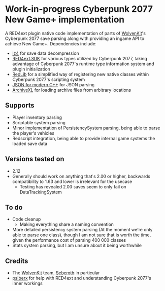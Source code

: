 # Work-in-progress Cyberpunk 2077 New Game+ implementation
A RED4ext plugin native code implementation of parts of [WolvenKit](https://github.com/WolvenKit/WolvenKit)'s Cyberpunk 2077 save parsing along with providing an ingame API to achieve New Game+. 
Dependencies include:
- [lz4](https://github.com/lz4/lz4) for save data decompression
- [RED4ext.SDK](https://github.com/WopsS/RED4ext.SDK) for various types utilized by Cyberpunk 2077, taking advantage of Cyberpunk 2077's runtime type information system and plugin initialization
- [RedLib](https://github.com/psiberx/cp2077-red-lib) for a simplified way of registering new native classes within Cyberpunk 2077's scripting system
- [JSON for modern C++](https://github.com/nlohmann/json) for JSON parsing
- [ArchiveXL](https://github.com/psiberx/cp2077-archive-xl) for loading archive files from arbitrary locations

## Supports
- Player inventory parsing
- Scriptable system parsing
- Minor implementation of PersistencySystem parsing, being able to parse the player's vehicles
- Redscript integration, being able to provide internal game systems the loaded save data

## Versions tested on
- 2.12
- Generally should work on anything that's 2.00 or higher, backwards compatibility to 1.63 and lower is irrelevant for the usecase
    - Testing has revealed 2.00 saves seem to only fail on DataTrackingSystem

## To do
- Code cleanup
    - Making everything share a naming convention 
- More detailed persistency system parsing (At the moment we're only able to parse one class), though I am not sure that is worth the time, given the performance cost of parsing 400 000 classes
- Stats system parsing, but I am unsure about it being worthwhile

## Credits
- The [WolvenKit](https://github.com/WolvenKit/WolvenKit) team, [Seberoth](https://github.com/seberoth) in particular
- [psiberx](https://github.com/psiberx) for help with RED4ext and understanding Cyberpunk 2077's inner workings
